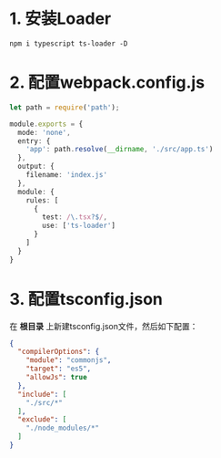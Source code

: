 # 1. 安装Loader
```text
npm i typescript ts-loader -D
```

# 2. 配置webpack.config.js

```typescript
let path = require('path');

module.exports = {
  mode: 'none',
  entry: {
    'app': path.resolve(__dirname, './src/app.ts')
  },
  output: {
    filename: 'index.js'
  },
  module: {
    rules: [
      {
        test: /\.tsx?$/,
        use: ['ts-loader']
      }
    ]
  }
}
```

# 3. 配置tsconfig.json

在 **根目录** 上新建tsconfig.json文件，然后如下配置：
```json
{
  "compilerOptions": {
    "module": "commonjs",
    "target": "es5",
    "allowJs": true
  },
  "include": [
    "./src/*"
  ],
  "exclude": [
    "./node_modules/*"
  ]
}
```